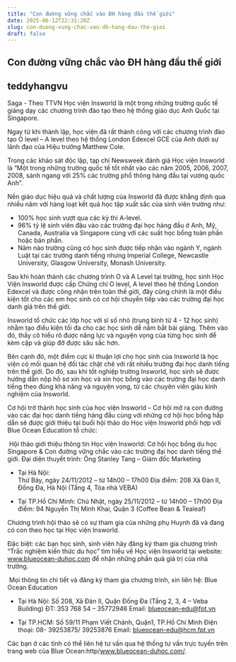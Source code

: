 ```yaml
---
title: "Con đường vững chắc vào ĐH hàng đầu thế giới"
date: 2025-06-12T22:31:20Z
slug: con-duong-vung-chac-vao-dh-hang-dau-the-gioi
draft: false
---
```


## Con đường vững chắc vào ĐH hàng đầu thế giới

## teddyhangvu

Saga - Theo TTVN
Học viện Insworld là một trong những trường quốc tế giảng dạy các chương trình đào tạo theo hệ thống giáo dục Anh Quốc tại Singapore.

Ngay từ khi thành lập, học viện đã rất thành công với các chương trình đào tạo O level – A level theo hệ thống London Edexcel GCE của Anh dưới sự lãnh đạo của  Hiệu trưởng Matthew Cole.

Trong các khảo sát độc lập, tạp chí Newsweek đánh giá Học viện Insworld là “Một trong những trường quốc tế tốt nhất vào các năm 2005, 2006, 2007, 2008, sánh ngang với 25% các trường phổ thông hàng đầu tại vương quốc Anh”.

Nền giáo dục hiệu quả và chất lượng của Insworld đã được khẳng định qua nhiều năm với hàng loạt kết quả học tập xuất sắc của sinh viên trường như:

- 100% học sinh vượt qua các kỳ thi A-level.
- 96% tỷ lệ sinh viên đậu vào các trường đại học hàng đầu ở Anh, Mỹ, Canada, Australia và Singapore cùng với các suất học bổng toàn phần hoặc bán phần.
- Năm nào trường cũng có học sinh được tiếp nhận vào ngành Y, ngành Luật tại các trường danh tiếng nhưng Imperial College, Newcastle University, Glasgow University, Monash University.

Sau khi hoàn thành các chương trình O và A Level tại trường, học sinh Học Viện Insworld được cấp Chứng chỉ O level, A level theo hệ thống London Edexcel và được công nhận trên toàn thế giới, đây cũng chính là một điều kiện tốt cho các em học sinh có cơ hội chuyển tiếp vào các trường đại học danh giá trên thế giới.

Insworld tổ chức các lớp học với sĩ số nhỏ (trung bình từ 4 - 12 học sinh) nhằm tạo điều kiện tối đa cho các học sinh dễ nắm bắt bài giảng. Thêm vào đó, thầy cô hiểu rõ được năng lực và nguyện vọng của từng học sinh để kèm cặp và giúp đỡ được sâu sắc hơn.

Bên cạnh đó, một điểm cực kì thuận lợi cho học sinh của Insworld là học viện có mối quan hệ đối tác chặt chẽ với rất nhiều trường đại học danh tiếng trên thế giới. Do đó, sau khi tốt nghiệp trường Insworld, học sinh sẽ được hướng dẫn nộp hồ sơ xin học và xin học bổng vào các trường đại học danh tiếng theo đúng khả năng và nguyện vọng, từ các chuyên viên giàu kinh nghiệm của Insworld.

Cơ hội trở thành học sinh của học viện Insworld – Cơ hội mở ra con đường vào các đại học danh tiếng hàng đầu cùng với những cơ hội học bổng hấp dẫn sẽ được giới thiệu tại buổi hội thảo do Học viện Insworld phối hợp với Blue Ocean Education tổ chức:
 
​ ​Hội thảo giới thiệu thông tin Học viện Insworld:
Cơ hội học bổng du học Singapore & Con đường vững chắc vào các trường đại học danh tiếng thế giới.
Đại diện thuyết trình: Ông Stanley Tang – Giám đốc Marketing

+ Tại Hà Nội:     
Thứ Bảy, ngày 24/11/2012 – từ 14h00 – 17h00
Địa điểm: 208 Xã Đàn II, Đống Đa, Hà Nội  (Tầng 4, Tòa nhà VEBA)

+ Tại TP.Hồ Chí Minh:
Chủ Nhật, ngày 25/11/2012 – từ 14h00 – 17h00
Địa điểm: 94 Nguyễn Thị Minh Khai, Quận 3 (Coffee Bean & Tealeaf)

Chương trình hội thảo sẽ có sự tham gia của những phụ Huynh đã và đang có con theo học tại Học viện Insworld.

Đặc biệt: các bạn học sinh, sinh viên hãy đăng ký tham gia chương trình “Trắc nghiệm kiến thức du học” tìm hiểu về Học viện Insworld tại website: www.blueocean-duhoc.com để nhận những phần quà giá trị của nhà trường.

​ ​Mọi thông tin chi tiết và đăng ký tham gia chương trình, xin liên hệ: Blue Ocean Education   

+ Tại Hà Nội:
Số 208, Xã Đàn II, Quận Đống Đa (Tầng 2, 3, 4 – Veba Building)
ĐT: 353 768 54 – 35772946
Email: blueocean-edu@fpt.vn

+ Tại TP.HCM:
Số 59/11 Phạm Viết Chánh, Quận1, TP.Hồ Chí Minh
Điện thoại: 08- 39253875/ 39253876
Email: blueocean-edu@hcm.fpt.vn

Các bạn ở các tỉnh có thể liên hệ tư vấn qua hệ thống tư vấn trực tuyến trên trang web của Blue Ocean:http/www.blueocean-duhoc.com/.